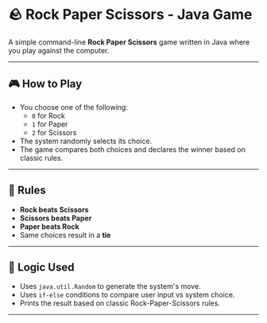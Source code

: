 # 🪨 Rock Paper Scissors - Java Game

A simple command-line **Rock Paper Scissors** game written in Java where you play against the computer.

---

## 🎮 How to Play

- You choose one of the following:
  - `0` for Rock
  - `1` for Paper
  - `2` for Scissors
- The system randomly selects its choice.
- The game compares both choices and declares the winner based on classic rules.

---

## 📄 Rules

- **Rock beats Scissors**
- **Scissors beats Paper**
- **Paper beats Rock**
- Same choices result in a **tie**

---

## 🧠 Logic Used

- Uses `java.util.Random` to generate the system's move.
- Uses `if-else` conditions to compare user input vs system choice.
- Prints the result based on classic Rock-Paper-Scissors rules.

---
